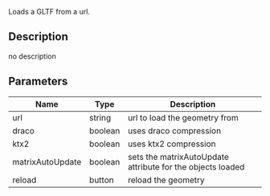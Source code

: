 Loads a GLTF from a url.



## Description
no description
## Parameters

<table>
<thead>
	<tr>
		<th>Name</th>
		<th>Type</th>
		<th>Description</th>
	</tr>
</thead>
<tr>
	<td>url</td>
	<td><div class='bg-purple-800 px-2 py-px text-white rounded-sm'>string</div></td>
	<td>url to load the geometry from</td>
</tr>
<tr>
	<td>draco</td>
	<td><div class='bg-emerald-800 px-2 py-px text-white rounded-sm'>boolean</div></td>
	<td>uses draco compression</td>
</tr>
<tr>
	<td>ktx2</td>
	<td><div class='bg-emerald-800 px-2 py-px text-white rounded-sm'>boolean</div></td>
	<td>uses ktx2 compression</td>
</tr>
<tr>
	<td>matrixAutoUpdate</td>
	<td><div class='bg-emerald-800 px-2 py-px text-white rounded-sm'>boolean</div></td>
	<td>sets the matrixAutoUpdate attribute for the objects loaded</td>
</tr>
<tr>
	<td>reload</td>
	<td><div class='bg-cyan-800 px-2 py-px text-white rounded-sm'>button</div></td>
	<td>reload the geometry</td>
</tr>
</table>